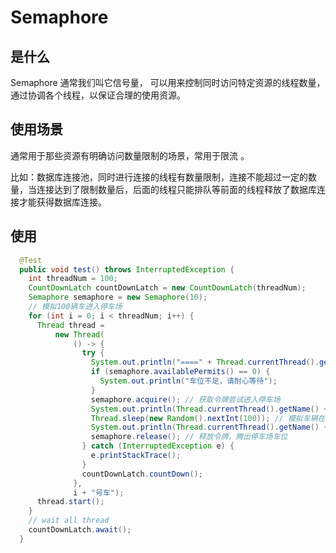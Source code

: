 # Semaphore

## 是什么

Semaphore 通常我们叫它信号量， 可以用来控制同时访问特定资源的线程数量，通过协调各个线程，以保证合理的使用资源。

## 使用场景

通常用于那些资源有明确访问数量限制的场景，常用于限流 。

比如：数据库连接池，同时进行连接的线程有数量限制，连接不能超过一定的数量，当连接达到了限制数量后，后面的线程只能排队等前面的线程释放了数据库连接才能获得数据库连接。

## 使用

```java
  @Test
  public void test() throws InterruptedException {
    int threadNum = 100;
    CountDownLatch countDownLatch = new CountDownLatch(threadNum);
    Semaphore semaphore = new Semaphore(10);
    // 模拟100辆车进入停车场
    for (int i = 0; i < threadNum; i++) {
      Thread thread =
          new Thread(
              () -> {
                try {
                  System.out.println("====" + Thread.currentThread().getName() + "来到停车场");
                  if (semaphore.availablePermits() == 0) {
                    System.out.println("车位不足，请耐心等待");
                  }
                  semaphore.acquire(); // 获取令牌尝试进入停车场
                  System.out.println(Thread.currentThread().getName() + "成功进入停车场");
                  Thread.sleep(new Random().nextInt(100)); // 模拟车辆在停车场停留的时间
                  System.out.println(Thread.currentThread().getName() + "驶出停车场");
                  semaphore.release(); // 释放令牌，腾出停车场车位
                } catch (InterruptedException e) {
                  e.printStackTrace();
                }
                countDownLatch.countDown();
              },
              i + "号车");
      thread.start();
    }
    // wait all thread
    countDownLatch.await();
  }
```

